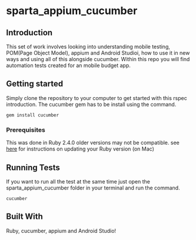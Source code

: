 # sparta_appium_cucumber

## Introduction
This set of work involves looking into understanding mobile testing, POM(Page Object Model), appium and Android Studioi, how to use it in new ways and using all of this alongside cucumber. Within this repo you will find automation tests created for an mobile budget app.
## Getting started
Simply clone the repository to your computer to get started with this rspec introduction. The cucumber gem has to be install using the command. 
```
gem install cucumber
```
### Prerequisites
This was done in Ruby 2.4.0 older versions may not be compatible.
see [here](https://stackoverflow.com/questions/38194032/how-to-update-ruby-version-2-0-0-to-the-latest-version-in-mac-osx-yosemite) for instructions on updating your Ruby version (on Mac)
## Running Tests
If you want to run all the test at the same time just open the sparta_appium_cucumber folder in your terminal and run the command.
```
cucumber
```

## Built With
Ruby, cucumber, appium and Android Studio!